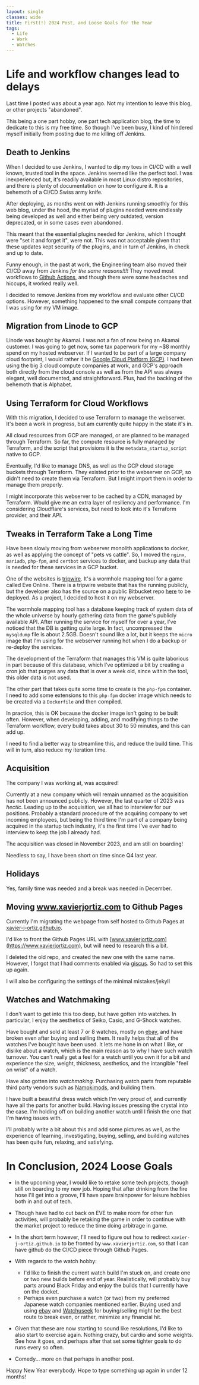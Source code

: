 ```yaml
---
layout: single
classes: wide
title: First(!) 2024 Post, and Loose Goals for the Year
tags:
  - Life
  - Work
  - Watches
---
```


# Life and workflow changes lead to delays
Last time I posted was about a year ago. Not my intention to leave this blog, or other projects "abandoned".

This being a one part hobby, one part tech application blog, the time to dedicate to this is my free time. So though I've been busy, I kind of hindered myself initially from posting due to me killing off Jenkins.

## Death to Jenkins
When I decided to use Jenkins, I wanted to dip my toes in CI/CD with a well known, trusted tool in the space. Jenkins seemed like the perfect tool. I was inexperienced but, it's readily available in most Linux distro repositories, and there is plenty of documentation on how to configure it. It is a behemoth of a CI/CD Swiss army knife.

After deploying, as months went on with Jenkins running smoothly for this web blog, under the hood, the myriad of plugins needed were endlessly being developed as well and either being very outdated, version deprecated, or in some cases even abandoned.

This meant that the essential plugins needed for Jenkins, which I thought were "set it and forget it", were not. This was not acceptable given that these updates kept security of the plugins, and in turn of Jenkins, in check and up to date.

Funny enough, in the past at work, the Engineering team also moved their CI/CD away from Jenkins _for the same reasons!!!!_ They moved most workflows to [Github Actions](https://github.com/features/actions), and though there were some headaches and hiccups, it worked really well.

I decided to remove Jenkins from my workflow and evaluate other CI/CD options. However, something happened to the small compute company that I was using for my VM image.

## Migration from Linode to GCP

Linode was bought by Akamai. I was not a fan of now being an Akamai customer. I was going to get now, some tax paperwork for my ~$8 monthly spend on my hosted webserver. If I wanted to be part of a large company cloud footprint, I would rather it be [Google Cloud Platform (GCP)](https://cloud.google.com). I had been using the big 3 cloud compute companies at work, and GCP's approach both directly from the cloud console as well as from the API was always elegant, well documented, and straightforward. Plus, had the backing of the behemoth that is Alphabet.

## Using Terraform for Cloud Workflows
With this migration, I decided to use Terraform to manage the webserver. It's been a work in progress, but am currently quite happy in the state it's in.

All cloud resources from GCP are managed, or are planned to be managed through Terraform. So far, the compute resource is fully managed by Terraform, and the script that provisions it is the `metadata_startup_script` native to GCP.

Eventually, I'd like to manage DNS, as well as the GCP cloud storage buckets through Terraform. They existed prior to the webserver on GCP, so didn't need to create them via Terraform. But I might import them in order to manage them properly.

I might incorporate this webserver to be cached by a CDN, managed by Terraform. Would give me an extra layer of resiliency and performance. I'm considering Cloudflare's services, but need to look into it's Terraform provider, and their API.

## Tweaks in Terraform Take a Long Time

Have been slowly moving from webserver monolith applications to docker, as well as applying the concept of "pets vs cattle". So, I moved the `nginx`, `mariadb`, `php-fpm`, and `certbot` services to docker, and backup any data that is needed for these services in a GCP bucket.

One of the websites is [tripwire](https://tripwire.eve-apps.com/). It's a wormhole mapping tool for a game called Eve Online. There is a tripwire website that has the running publicly, but the developer also has the source on a public Bitbucket repo [here](https://bitbucket.org/daimian/tripwire/src/production/) to be deployed. As a project, I decided to host it on my webserver.

The wormhole mapping tool has a database keeping track of system data of the whole universe by hourly gathering data from the game's publicly available API. After running the service for myself for over a year, I've noticed that the DB is getting quite large. In fact, uncompressed the `mysqldump` file is about 2.5GB. Doesn't sound like a lot, but it keeps the `micro` image that I'm using for the webserver running hot when I do a backup or re-deploy the services.

The development of the Terraform that manages this VM is quite laborious in part because of this database, which I've optimized a bit by creating a cron job that purges any data that is over a week old, since within the tool, this older data is not used.

The other part that takes quite some time to create is the `php-fpm` container. I need to add some extensions to this `php-fpm` docker image which needs to be created via a `Dockerfile` and then compiled.

In practice, this is OK because the docker image isn't going to be built often. However, when developing, adding, and modifying things to the Terraform workflow, every build takes about 30 to 50 minutes, and this can add up.

I need to find a better way to streamline this, and reduce the build time. This will in turn, also reduce my iteration time.
## Acquisition

The company I was working at, was acquired!

Currently at a new company which will remain unnamed as the acquisition has not been announced publicly. However, the last quarter of 2023 was _hectic_. Leading up to the acquisition, we all had to interview for our positions. Probably a standard procedure of the acquiring company to vet incoming employees, but being the third time I'm part of a company being acquired in the startup tech industry, it's the first time I've ever had to interview to keep the job I already had.

The acquisition was closed in November 2023, and am still on boarding!

Needless to say, I have been short on time since Q4 last year.

## Holidays
Yes, family time was needed and a break was needed in December.

## Moving www.xavierjortiz.com to Github Pages
Currently I'm migrating the webpage from self hosted to Github Pages at [xavier-j-ortiz.github.io](https://xavier-j-ortiz.github.io).

I'd like to front the Github Pages URL with [www.xavierjortiz.com](https://www.xavierjortiz.com), but will need to research this a bit.

I deleted the old repo, and created the new one with the same name. However, I forgot that I had comments enabled via [giscus](https://giscus.app). So had to set this up again.

I will also be configuring the settings of the minimal mistakes/jekyll

## Watches and Watchmaking

I don't want to get into this too deep, but have gotten into watches. In particular, I enjoy the aesthetics of Seiko, Casio, and G-Shock watches.

Have bought and sold at least 7 or 8 watches, mostly on [ebay](https://www.ebay.com), and have broken even after buying and selling them. It really helps that all of the watches I've bought have been used. It lets me hone in on what I like, or dislike about a watch, which is the main reason as to why I have such watch turnover. You can't really get a feel for a watch until you own it for a bit and experience the size, weight, thickness, aesthetics, and the intangible "feel on wrist" of a watch.

Have also gotten into _watchmaking_. Purchasing watch parts from reputable third party vendors such as [Namokimods](https://www.namokimods.com), and building them.

I have built a beautiful dress watch which I'm very proud of, and currently have all the parts for another build. Having issues pressing the crystal into the case. I'm holding off on building another watch until I finish the one that I'm having issues with.

I'll probably write a bit about this and add some pictures as well, as the experience of learning, investigating, buying, selling, and building watches has been quite fun, relaxing, and satisfying.

# In Conclusion, 2024 Loose Goals
* In the upcoming year, I would like to retake some tech projects, though still on boarding to my new job. Hoping that after drinking from the fire hose I'll get into a groove, I'll have spare brainpower for leisure hobbies both in and out of tech.

* Though have had to cut back on EVE to make room for other fun activities, will probably be retaking the game in order to continue with the market project to reduce the time doing arbitrage in game.

* In the short term however, I'll need to figure out how to redirect `xavier-j-ortiz.github.io` to be fronted by `www.xavierjortiz.com`, so that I can have github do the CI/CD piece through Github Pages.

* With regards to the watch hobby:
  * I'd like to finish the current watch build I'm stuck on, and create one or two new builds before end of year. Realistically, will probably buy parts around Black Friday and enjoy the builds that I currently have on the docket.
  * Perhaps even purchase a watch (or two) from my preferred Japanese watch companies mentioned earlier. Buying used and using [ebay](https://www.ebay.com) and [Watchuseek](https://www.watchuseek.com) for buying/selling might be the best route to break even, or rather, minimize any financial hit.

* Given that these are now starting to sound like resolutions, I'd like to also start to exercise again. Nothing crazy, but cardio and some weights. See how it goes, and perhaps after that set some tighter goals to do runs every so often.

* Comedy... more on that perhaps in another post.

Happy New Year everybody. Hope to type something up again in under 12 months!
